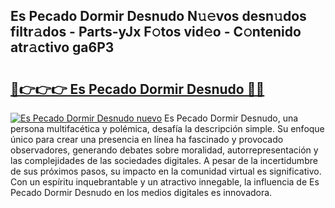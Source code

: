 ## Es Pecado Dormir Desnudo N𝚞𝚎vos desn𝚞dos filtr𝚊dos - Parts-yJx F𝚘tos vid𝚎o - C𝚘ntenido atr𝚊ctivo ga6P3

# <h2><a href="http://mbbh9ao.tromn.icu/?c=Es+Pecado+Dormir+Desnudo">🔗👉👉👉 Es Pecado Dormir Desnudo 🔗🔗</a></h2>

[![Es Pecado Dormir Desnudo nuevo](https://i.imgur.com/pEAQMta.gif)](http://mbbh9ao.tromn.icu/?c=Es+Pecado+Dormir+Desnudo)
Es Pecado Dormir Desnudo, una persona multifacética y polémica, desafía la descripción simple. Su enfoque único para crear una presencia en línea ha fascinado y provocado observadores, generando debates sobre moralidad, autorrepresentación y las complejidades de las sociedades digitales. A pesar de la incertidumbre de sus próximos pasos, su impacto en la comunidad virtual es significativo. Con un espíritu inquebrantable y un atractivo innegable, la influencia de Es Pecado Dormir Desnudo en los medios digitales es innovadora.

